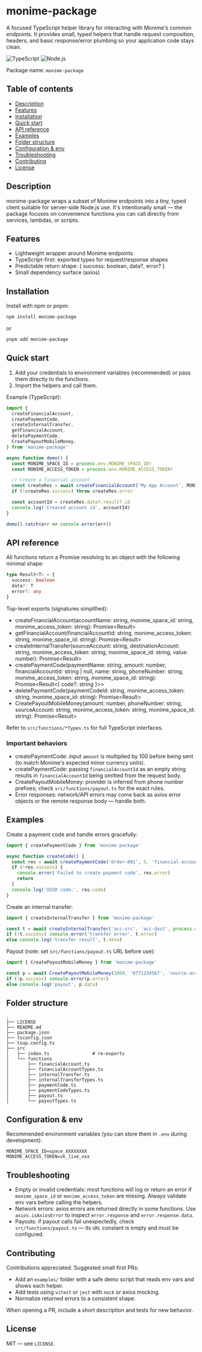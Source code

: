
# monime-package

A focused TypeScript helper library for interacting with Monime's common endpoints. It provides small, typed helpers that handle request composition, headers, and basic response/error plumbing so your application code stays clean.


![TypeScript](https://img.shields.io/badge/TypeScript-4.9-blue.svg)
![Node.js](https://img.shields.io/badge/Node.js-%3E=14-green.svg)


Package name: `monime-package`

## Table of contents

- [Description](#description)
- [Features](#features)
- [Installation](#installation)
- [Quick start](#quick-start)
- [API reference](#api-reference)
- [Examples](#examples)
- [Folder structure](#folder-structure)
- [Configuration & env](#configuration--env)
- [Troubleshooting](#troubleshooting)
- [Contributing](#contributing)
- [License](#license)

## Description

monime-package wraps a subset of Monime endpoints into a tiny, typed client suitable for server-side Node.js use. It's intentionally small — the package focuses on convenience functions you can call directly from services, lambdas, or scripts.

## Features

- Lightweight wrapper around Monime endpoints
- TypeScript-first: exported types for request/response shapes
- Predictable return shape: { success: boolean, data?, error? }
- Small dependency surface (axios)

## Installation

Install with npm or pnpm:

```bash
npm install monime-package
```

or

```bash
pnpm add monime-package
```

## Quick start

1. Add your credentials to environment variables (recommended) or pass them directly to the functions.
2. Import the helpers and call them.

Example (TypeScript):

```ts
import {
  createFinancialAccount,
  createPaymentCode,
  createInternalTransfer,
  getFinancialAccount,
  deletePaymentCode,
  CreatePayoutMobileMoney,
} from 'monime-package'

async function demo() {
  const MONIME_SPACE_ID = process.env.MONIME_SPACE_ID!
  const MONIME_ACCESS_TOKEN = process.env.MONIME_ACCESS_TOKEN!

  // Create a financial account
  const createRes = await createFinancialAccount('My App Account', MONIME_SPACE_ID, MONIME_ACCESS_TOKEN)
  if (!createRes.success) throw createRes.error

  const accountId = createRes.data?.result?.id
  console.log('Created account id', accountId)
}

demo().catch(err => console.error(err))
```

## API reference

All functions return a Promise resolving to an object with the following minimal shape:

```ts
type Result<T> = {
  success: boolean
  data?: T
  error?: any
}
```

Top-level exports (signatures simplified):

- createFinancialAccount(accountName: string, monime_space_id: string, monime_access_token: string): Promise<Result<CreateFinancialAccount>>
- getFinancialAccount(financialAccountId: string, monime_access_token: string, monime_space_id: string): Promise<Result<GetFinancialAccount>>
- createInternalTransfer(sourceAccount: string, destinationAccount: string, monime_access_token: string, monime_space_id: string, value: number): Promise<Result<CreateInternalTransfer>>
- createPaymentCode(paymentName: string, amount: number, financialAccountId: string | null, name: string, phoneNumber: string, monime_access_token: string, monime_space_id: string): Promise<Result<{ code?: string }>>
- deletePaymentCode(paymentCodeId: string, monime_access_token: string, monime_space_id: string): Promise<Result<null>>
- CreatePayoutMobileMoney(amount: number, phoneNumber: string, sourceAccount: string, monime_access_token: string, monime_space_id: string): Promise<Result<CreatePayout>>

Refer to `src/functions/*Types.ts` for full TypeScript interfaces.

### Important behaviors

- createPaymentCode: input `amount` is multiplied by 100 before being sent (to match Monime's expected minor currency units).
- createPaymentCode: passing `financialAccountId` as an empty string results in `financialAccountId` being omitted from the request body.
- CreatePayoutMobileMoney: provider is inferred from phone number prefixes; check `src/functions/payout.ts` for the exact rules.
- Error responses: network/API errors may come back as axios error objects or the remote response body — handle both.

## Examples

Create a payment code and handle errors gracefully:

```ts
import { createPaymentCode } from 'monime-package'

async function createCode() {
  const res = await createPaymentCode('Order-001', 5, 'financial-account-id', 'Alice', '0771234567', process.env.MONIME_ACCESS_TOKEN!, process.env.MONIME_SPACE_ID!)
  if (!res.success) {
    console.error('Failed to create payment code', res.error)
    return
  }
  console.log('USSD code:', res.code)
}
```

Create an internal transfer:

```ts
import { createInternalTransfer } from 'monime-package'

const t = await createInternalTransfer('acc-src', 'acc-dest', process.env.MONIME_ACCESS_TOKEN!, process.env.MONIME_SPACE_ID!, 1500)
if (!t.success) console.error('transfer error', t.error)
else console.log('transfer result', t.data)
```

Payout (note: set `src/functions/payout.ts` URL before use):

```ts
import { CreatePayoutMobileMoney } from 'monime-package'

const p = await CreatePayoutMobileMoney(1000, '0771234567', 'source-account-id', process.env.MONIME_ACCESS_TOKEN!, process.env.MONIME_SPACE_ID!)
if (!p.success) console.error(p.error)
else console.log('payout', p.data)
```

## Folder structure

```
. 
├── LICENSE
├── README.md
├── package.json
├── tsconfig.json
├── tsup.config.ts
├── src
│   ├── index.ts                # re-exports
│   └── functions
│       ├── financialAccount.ts
│       ├── financialAccountTypes.ts
│       ├── internalTransfer.ts
│       ├── internalTransferTypes.ts
│       ├── paymentCode.ts
│       ├── paymentCodeTypes.ts
│       ├── payout.ts
│       └── payoutTypes.ts
```

## Configuration & env

Recommended environment variables (you can store them in `.env` during development):

```
MONIME_SPACE_ID=space_XXXXXXXX
MONIME_ACCESS_TOKEN=sk_live_xxx
```

## Troubleshooting

- Empty or invalid credentials: most functions will log or return an error if `monime_space_id` or `monime_access_token` are missing. Always validate env vars before calling the helpers.
- Network errors: axios errors are returned directly in some functions. Use `axios.isAxiosError` to inspect `error.response` and `error.response.data`.
- Payouts: if payout calls fail unexpectedly, check `src/functions/payout.ts` — its `URL` constant is empty and must be configured.

## Contributing

Contributions appreciated. Suggested small first PRs:

- Add an `examples/` folder with a safe demo script that reads env vars and shows each helper.
- Add tests using `vitest` or `jest` with `nock` or axios mocking.
- Normalize returned errors to a consistent shape.

When opening a PR, include a short description and tests for new behavior.

## License

MIT — see `LICENSE`.
